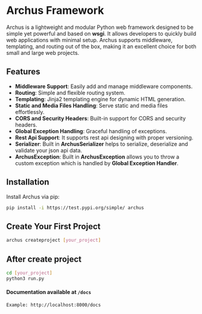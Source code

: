# Archus Framework
Archus is a lightweight and modular Python web framework designed to be simple yet powerful and based on <b>wsgi</b>. It allows developers to quickly build web applications with minimal setup. Archus supports middleware, templating, and routing out of the box, making it an excellent choice for both small and large web projects.

## Features
- **Middleware Support**: Easily add and manage middleware components.
- **Routing**: Simple and flexible routing system.
- **Templating**: Jinja2 templating engine for dynamic HTML generation.
- **Static and Media Files Handling**: Serve static and media files effortlessly.
- **CORS and Security Headers**: Built-in support for CORS and security headers.
- **Global Exception Handling**: Graceful handling of exceptions.
- **Rest Api Support**: It supports rest api designing with proper versioning.
- **Serializer**: Built in <b>ArchusSerializer</b> helps to serialize, deserialize and validate your json api data.
- **ArchusException**: Built in <b>ArchusException</b> allows you to throw a custom exception which is handled by <b>Global Exception Handler</b>.

## Installation
Install Archus via pip:

```sh
pip install -i https://test.pypi.org/simple/ archus
```

## Create Your First Project
```sh
archus createproject [your_project]
```

## After create project
```sh
cd [your_project]
python3 run.py
```

#### Documentation available at `/docs`
`Example: http://localhost:8000/docs`
